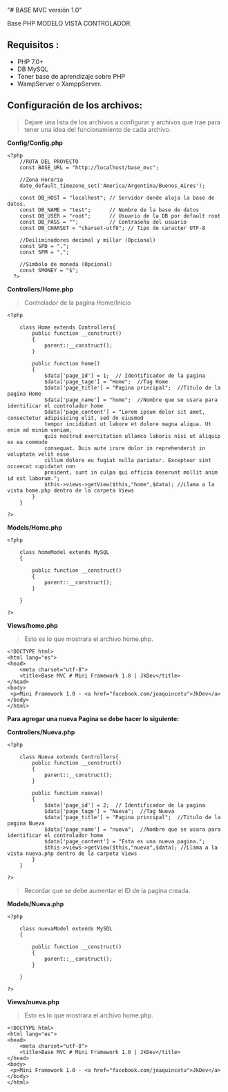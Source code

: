 "# BASE MVC versión 1.0" 


Base PHP MODELO VISTA CONTROLADOR.

## Requisitos :

* PHP 7.0+
* DB MySQL
* Tener base de aprendizaje sobre PHP
* WampServer o XamppServer.


## Configuración de los archivos:

> Dejare una lista de los archivos a configurar y archivos que trae para tener una idea del funcionamiento de cada archivo.


**Config/Config.php**


```
<?php
	//RUTA DEL PROYECTO
	const BASE_URL = "http://localhost/base_mvc";

	//Zona Horaria
	date_default_timezone_set('America/Argentina/Buenos_Aires');

	const DB_HOST = "localhost"; // Servidor donde aloja la base de datos.
	const DB_NAME = "test";      // Nombre de la base de datos
	const DB_USER = "root";      // Usuario de la DB por default root
	const DB_PASS = "";          // Contraseña del usuario
	const DB_CHARSET = "charset-utf8"; // Tipo de caracter UTF-8

	//Deiliminadores decimal y millar (Opcional)
	const SPD = ".";
	const SPM = ",";

	//Simbolo de moneda (Opcional)
	const SMONEY = "$";
  ?> 
```

**Controllers/Home.php**

> Controlador de la pagína Home/Inicio

```
<?php

	class Home extends Controllers{
		public function __construct()
		{
			parent::__construct();
		}

		public function home()
		{
			$data['page_id'] = 1;  // Identificador de la pagina
 			$data['page_tage'] = "Home";  //Tag Home
			$data['page_title'] = "Pagina principal";  //Titulo de la pagina Home
			$data['page_name'] = "home";  //Nombre que se usara para identificar el controlador home
			$data['page_content'] = "Lorem ipsum dolor sit amet, consectetur adipisicing elit, sed do eiusmod
			tempor incididunt ut labore et dolore magna aliqua. Ut enim ad minim veniam,
			quis nostrud exercitation ullamco laboris nisi ut aliquip ex ea commodo
			consequat. Duis aute irure dolor in reprehenderit in voluptate velit esse
			cillum dolore eu fugiat nulla pariatur. Excepteur sint occaecat cupidatat non
			proident, sunt in culpa qui officia deserunt mollit anim id est laborum.";
			$this->views->getView($this,"home",$data); //Llama a la vista home.php dentro de la carpeta Views
		}
	}

?>
```

**Models/Home.php**

```
<?php

	class homeModel extends MySQL
	{
		
		public function __construct()
		{
			parent::__construct();
		}

	}

?>
```
**Views/home.php**

> Esto es lo que mostrara el archivo home.php.

```
<!DOCTYPE html>
<html lang="es">
<head>
	<meta charset="utf-8">
	<title>Base MVC # Mini Framework 1.0 | JkDev</title>
</head>
<body>
 <p>Mini Framework 1.0 - <a href="facebook.com/joaquincetu">JkDev</a>
</body>
</html>
```

**Para agregar una nueva Pagina se debe hacer lo siguiente:**

**Controllers/Nueva.php**

```
<?php

	class Nueva extends Controllers{
		public function __construct()
		{
			parent::__construct();
		}

		public function nueva()
		{
			$data['page_id'] = 2;  // Identificador de la pagina
 			$data['page_tage'] = "Nueva";  //Tag Nueva
			$data['page_title'] = "Pagina principal";  //Titulo de la pagina Nueva
			$data['page_name'] = "nueva";  //Nombre que se usara para identificar el controlador home
			$data['page_content'] = "Esta es una nueva pagina.";
			$this->views->getView($this,"nueva",$data); //Llama a la vista nueva.php dentro de la carpeta Views
		}
	}

?>
```
> Recordar que se debe aumentar el ID de la pagina creada.

**Models/Nueva.php**

```
<?php

	class nuevaModel extends MySQL
	{
		
		public function __construct()
		{
			parent::__construct();
		}

	}

?>
```

**Views/nueva.php**

> Esto es lo que mostrara el archivo home.php.

```
<!DOCTYPE html>
<html lang="es">
<head>
	<meta charset="utf-8">
	<title>Base MVC # Mini Framework 1.0 | JkDev</title>
</head>
<body>
 <p>Mini Framework 1.0 - <a href="facebook.com/joaquincetu">JkDev</a>
</body>
</html>
```
